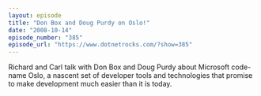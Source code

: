 ```yaml
---
layout: episode
title: "Don Box and Doug Purdy on Oslo!"
date: "2008-10-14"
episode_number: "385"
episode_url: "https://www.dotnetrocks.com/?show=385"
---
```


Richard and Carl talk with Don Box and Doug Purdy about Microsoft code-name Oslo, a nascent set of developer tools and technologies that promise to make development much easier than it is today.
